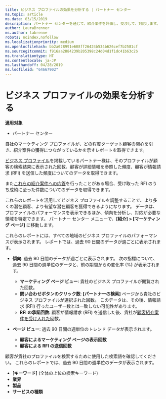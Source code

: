 ```yaml
---
title: ビジネス プロファイルの効果を分析する | パートナー センター
ms.topic: article
ms.date: 03/15/2019
description: パートナー センターを通じて、紹介案件を評価し、交渉して、対応します。
author: LauraBrenner
ms.author: labrenne
robots: noindex,nofollow
ms.localizationpriority: medium
ms.openlocfilehash: bb2a628991e608ff26424b534b626cef7b2581cf
ms.sourcegitcommit: f916aa2884239b205398c24d04d1f1dc41b63c2b
ms.translationtype: HT
ms.contentlocale: ja-JP
ms.lasthandoff: 04/28/2019
ms.locfileid: "64667902"
---
```

# <a name="analyze-the-effectiveness-of-your-business-profile"></a>ビジネス プロファイルの効果を分析する
<!-- 
https://go.microsoft.com/fwlink/?linkid=849120
-->

**適用対象**

-  パートナー センター

自社のマーケティング プロファイルが、どの程度ターゲット顧客の関心を引き、紹介案件の獲得につながっているかを示すレポートを取得できます。

[ビジネス プロファイル](create-a-marketing-profile.md)を掲載しているパートナー様は、そのプロファイルが顧客の検索結果に表示された回数、顧客が詳細情報を参照した頻度、顧客が情報請求 (RFI) を送信した頻度についてのデータを取得できます。 

また[これらの紹介案件への応答](responding-to-referrals.md)を行ったことがある場合、受け取った RFI のうち成約に至った件数についてのデータを取得できます。

これらのレポートを活用してビジネス プロファイルを調整することで、より多くの潜在顧客、より有望な潜在顧客を獲得できるようになります。 データは、プロファイルのパフォーマンスを表示できるほか、傾向を分析し、対応が必要な領域を特定できます。 パートナー センター メニューで、**[紹介] > [マーケティング ページ]** に移動します。

これらのレポートには、すべての地域のビジネス プロファイルのパフォーマンスが表示されます。 レポートでは、過去 90 日間のデータが週ごとに表示されます。

*  **傾向**: 過去 90 日間のデータが週ごとに表示されます。 次の指標について、過去 90 日間の週単位のデータと、前の期間からの変化率 (%) が表示されます。

   * **マーケティング ページ ビュー**: 貴社のビジネス プロファイルが閲覧された回数。
   * **問い合わせボタンのクリック数**: **[パートナーの検索]** ページから貴社のビジネス プロファイルが選択された回数。 このデータは、その後、情報請求 (RFI) 行ったユーザー数とは一致しない可能性があります。
   * **RFI の承諾回数**: 顧客が情報請求 (RFI) を送信した後、貴社が[顧客紹介案件を受け入れた](responding-to-referrals.md)回数。


*  **ページ ビュー**: 過去 90 日間の週単位のトレンド データが表示されます。
   *  **顧客によるマーケティング ページの表示回数**
   *  **顧客による RFI の送信回数**

顧客が貴社のプロファイルを検索するために使用した検索語を確認してください。 これらのレポートでは、過去 90 日間の週単位のデータが表示されます。

*  **[キーワード]** (全体の上位の検索キーワード) 
*  **業界**
*  **製品**
*  **サービスの種類**

